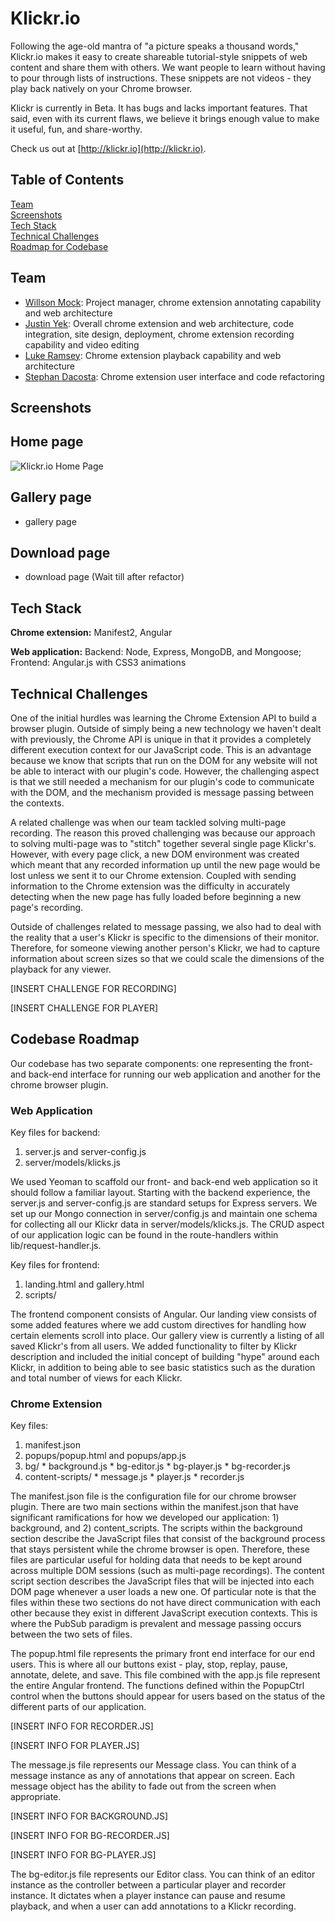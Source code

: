 # Klickr.io

Following the age-old mantra of "a picture speaks a thousand words," Klickr.io makes it easy to create shareable tutorial-style snippets of web content and share them with others. We want people to learn without having to pour through lists of instructions. These snippets are not videos - they play back natively on your Chrome browser.

Klickr is currently in Beta. It has bugs and lacks important features. That said, even with its current flaws, we believe it brings enough value to make it useful, fun, and share-worthy.

Check us out at [http://klickr.io](http://klickr.io).

## Table of Contents  
[Team](#team)  
[Screenshots](#screenshots)  
[Tech Stack](#techstack)  
[Technical Challenges](#challenges)  
[Roadmap for Codebase](#roadmap)  

## <a name="team"/> Team

* [Willson Mock](https://medium.com/@fay_jai): Project manager, chrome extension annotating capability and web architecture
* [Justin Yek](http://www.penguinhustle.com/blog): Overall chrome extension and web architecture, code integration, site design, deployment, chrome extension recording capability and video editing
* [Luke Ramsey](https://github.com/lramsey): Chrome extension playback capability and web architecture
* [Stephan Dacosta](https://github.com/stephandacosta): Chrome extension user interface and code refactoring

## <a name="screenshots"/> Screenshots
## Home page
![Klickr.io Home Page](https://raw.github.com/klickr/klickr/master/app/images/klickrio-home-page.png)

## Gallery page
- gallery page

## Download page
- download page
(Wait till after refactor)

## <a name="techstack"/> Tech Stack

**Chrome extension:** Manifest2, Angular

**Web application:** Backend: Node, Express, MongoDB, and Mongoose; Frontend: Angular.js with CSS3 animations

## <a name="challenges"/> Technical Challenges

One of the initial hurdles was learning the Chrome Extension API to build a browser plugin.
Outside of simply being a new technology we haven't dealt with previously, the Chrome API
is unique in that it provides a completely different execution context for our JavaScript code.
This is an advantage because we know that scripts that run on the DOM for any website will not
be able to interact with our plugin's code. However, the challenging aspect is that we still
needed a mechanism for our plugin's code to communicate with the DOM, and the mechanism
provided is message passing between the contexts. 

A related challenge was when our team tackled solving multi-page recording. The reason this proved
challenging was because our approach to solving multi-page was to "stitch" together several
single page Klickr's. However, with every page click, a new DOM environment was created which
meant that any recorded information up until the new page would be lost unless we sent it
to our Chrome extension. Coupled with sending information to the Chrome extension was the
difficulty in accurately detecting when the new page has fully loaded before beginning a new 
page's recording.

Outside of challenges related to message passing, we also had to deal with the reality that
a user's Klickr is specific to the dimensions of their monitor. Therefore, for someone
viewing another person's Klickr, we had to capture information about screen sizes so that
we could scale the dimensions of the playback for any viewer.

[INSERT CHALLENGE FOR RECORDING]

[INSERT CHALLENGE FOR PLAYER]

## <a name="roadmap"/> Codebase Roadmap
Our codebase has two separate components: one representing the front- and back-end interface
for running our web application and another for the chrome browser plugin.

### Web Application
Key files for backend:

  1. server.js and server-config.js
  2. server/models/klicks.js

We used Yeoman to scaffold our front- and back-end web application so it should follow a
familiar layout. Starting with the backend experience, the server.js and server-config.js
are standard setups for Express servers. We set up our Mongo connection in server/config.js
and maintain one schema for collecting all our Klickr data in server/models/klicks.js. 
The CRUD aspect of our application logic can be found in the route-handlers within
lib/request-handler.js. 

Key files for frontend:
  
  1. landing.html and gallery.html
  2. scripts/

The frontend component consists of Angular. Our landing view consists of some added 
features where we add custom directives for handling how certain elements scroll into 
place. Our gallery view is currently a listing of all saved Klickr's from all users. 
We added functionality to filter by Klickr description and included the initial concept
of building "hype" around each Klickr, in addition to being able to  see basic statistics 
such as the duration and total number of views for each Klickr.

### Chrome Extension
Key files:

  1. manifest.json
  2. popups/popup.html and popups/app.js
  3. bg/
    * background.js
    * bg-editor.js
    * bg-player.js
    * bg-recorder.js
  4. content-scripts/
    * message.js
    * player.js
    * recorder.js

The manifest.json file is the configuration file for our chrome browser plugin. There are two main sections within the manifest.json that have significant ramifications for how we developed our application: 1) background, and 2) content_scripts. The scripts within the background section describe the JavaScript files that consist of the background process that stays persistent while the chrome browser is open. Therefore, these files are particular useful for holding data that needs to be kept around across multiple DOM sessions (such as multi-page recordings). The content script section describes the JavaScript files that will be injected into each DOM page whenever a user loads a new one. Of particular note is that the files within these two sections do not have direct communication with each other because they exist in different JavaScript execution contexts. This is where the PubSub paradigm is prevalent and message passing occurs between the two sets of files.

The popup.html file represents the primary front end interface for our end users. This is where all our buttons exist - play, stop, replay, pause, annotate, delete, and save. This file combined with the app.js file represent the entire Angular frontend. The functions defined within the PopupCtrl control when the buttons should appear for users 
based on the status of the different parts of our application.

[INSERT INFO FOR RECORDER.JS]

[INSERT INFO FOR PLAYER.JS]

The message.js file represents our Message class.  You can think of a message instance as 
any of annotations that appear on screen. Each message object has the ability to fade out
from the screen when appropriate.

[INSERT INFO FOR BACKGROUND.JS]

[INSERT INFO FOR BG-RECORDER.JS]

[INSERT INFO FOR BG-PLAYER.JS]

The bg-editor.js file represents our Editor class. You can think of an editor instance 
as the controller between a particular player and recorder instance. It dictates when
a player instance can pause and resume playback, and when a user can add annotations
to a Klickr recording.
